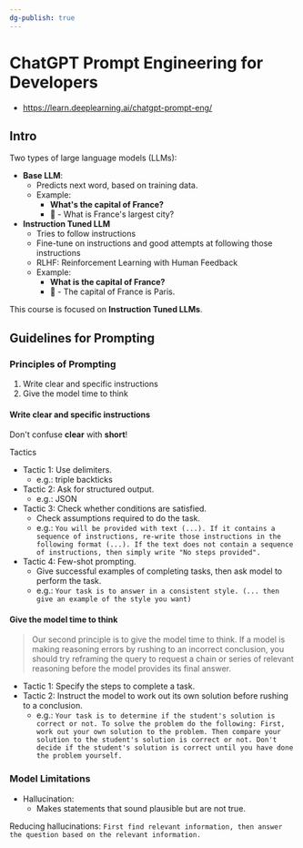 ```yaml
---
dg-publish: true
---
```

# ChatGPT Prompt Engineering for Developers

- https://learn.deeplearning.ai/chatgpt-prompt-eng/

## Intro

Two types of large language models (LLMs):

- **Base LLM**:
    - Predicts next word, based on training data.
    - Example:
        - **What's the capital of France?**
        - 🤖 - What is France's largest city?
- **Instruction Tuned LLM**
    - Tries to follow instructions
    - Fine-tune on instructions and good attempts at following those instructions
    - RLHF: Reinforcement Learning with Human Feedback
    - Example:
        - **What is the capital of France?**
        - 🤖 - The capital of France is Paris.

This course is focused on **Instruction Tuned LLMs**.


## Guidelines for Prompting

### Principles of Prompting

1. Write clear and specific instructions
2. Give the model time to think

#### Write clear and specific instructions

Don't confuse **clear** with **short**!

Tactics

- Tactic 1: Use delimiters.
    - e.g.: triple backticks
- Tactic 2: Ask for structured output.
    - e.g.: JSON
- Tactic 3: Check whether conditions are satisfied.
    - Check assumptions required to do the task.
    - e.g.: `You will be provided with text (...). If it contains a sequence of instructions, re-write those instructions in the following format (...). If the text does not contain a sequence of instructions, then simply write "No steps provided".`
- Tactic 4: Few-shot prompting.
    - Give successful examples of completing tasks, then ask model to perform the task.
    - e.g.: `Your task is to answer in a consistent style. (... then give an example of the style you want)`


#### Give the model time to think

> Our second principle is to give the model time to think. If a model is making reasoning errors by rushing to an incorrect conclusion, you should try reframing the query to request a chain or series of relevant reasoning before the model provides its final answer.

- Tactic 1: Specify the steps to complete a task.
- Tactic 2: Instruct the model to work out its own solution before rushing to a conclusion.
    - e.g.: `Your task is to determine if the student's solution is correct or not. To solve the problem do the following: First, work out your own solution to the problem. Then compare your solution to the student's solution is correct or not. Don't decide if the student's solution is correct until you have done the problem yourself.`


### Model Limitations

- Hallucination:
    - Makes statements that sound plausible but are not true.

Reducing hallucinations:
`First find relevant information, then answer the question based on the relevant information.`